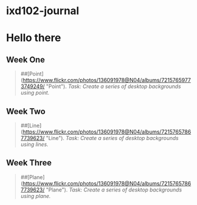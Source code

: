 # ixd102-journal

Hello there 
============
Week One
--------
>##[Point] (https://www.flickr.com/photos/136091978@N04/albums/72157659773749249/ "Point"). 
>*Task: Create a series of desktop backgrounds using point.*

Week Two
--------
>##[Line] (https://www.flickr.com/photos/136091978@N04/albums/72157657867739623/ "Line").
>*Task: Create a series of desktop backgrounds using lines.*

Week Three
--------
>##[Plane] (https://www.flickr.com/photos/136091978@N04/albums/72157657867739623/ "Plane").
>*Task: Create a series of desktop backgrounds using plane.*
